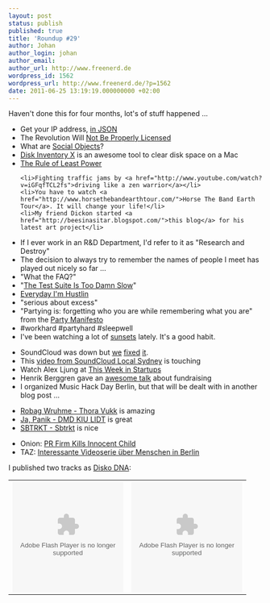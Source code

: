 ```yaml
---
layout: post
status: publish
published: true
title: 'Roundup #29'
author: Johan
author_login: johan
author_email:
author_url: http://www.freenerd.de
wordpress_id: 1562
wordpress_url: http://www.freenerd.de/?p=1562
date: 2011-06-25 13:19:19.000000000 +02:00
---
```

Haven't done this for four months, lot's of stuff happened ...

<ul>
	<li>Get your IP address, <a href="http://jsonip.com">in JSON</a></li>
	<li>The Revolution Will <a href="http://torrentfreak.com/the-revolution-will-not-be-properly-licensed-110304/">Not Be Properly Licensed</a></li>
	<li>What are <a href="http://kyle.mathews2000.com/blog/2009/02/21/what-are-social-objects">Social Objects</a>?</li>
	<li><a href="http://www.derlien.com/">Disk Inventory X</a> is an awesome tool to clear disk space on a Mac</li>
	<li><a href="http://www.w3.org/2001/tag/doc/leastPower">The Rule of Least Power</a></li>

	<li>Fighting traffic jams by <a href="http://www.youtube.com/watch?v=iGFqfTCL2fs">driving like a zen warrior</a></li>
	<li>You have to watch <a href="http://www.horsethebandearthtour.com/">Horse The Band Earth Tour</a>. It will change your life!</li>
	<li>My friend Dickon started <a href="http://beesinasitar.blogspot.com/">this blog</a> for his latest art project</li>
</ul>

<ul>
	<li>If I ever work in an R&D Department, I'd refer to it as "Research and Destroy"</li>
	<li>The decision to always try to remember the names of people I meet has played out nicely so far ...</li>
	<li>"What the FAQ?"</li>
	<li>"<a href="http://twitpic.com/4h7j8s">The Test Suite Is Too Damn Slow</a>"</li>
	<li><a href="http://calendar.ytmnd.com/">Everyday I'm Hustlin</a></li>
	<li>"serious about excess"</li>
	<li>"Partying is: forgetting who you are while remembering what you are" from the <a href="http://www.decentralizeddanceparty.com/the-party-manifesto/">Party Manifesto</a></li>
	<li>#workhard #partyhard #sleepwell</li>
	<li>I've been watching a lot of <a href="http://instagr.am/p/DgSvf/">sunsets</a> lately. It's a good habit.</li>
</ul>

<ul>
	<li>SoundCloud was down but <a href="http://soundcloud.tumblr.com/post/5216815023/soundcloud-went-down-for-a-bit-today-apologies">we</a> <a href="http://instagr.am/p/D5NP5/">fixed</a> <a href="http://twitpic.com/4tue02">it</a>.</li>
	<li>This <a href="http://vimeo.com/25435416">video from SoundCloud Local Sydney</a> is touching</li>
	<li>Watch Alex Ljung at <a href="http://thisweekin.com/thisweekin-startups/alex-ljung-of-soundcloud-on-this-week-in-startups-142/">This Week in Startups</a></li>
	<li>Henrik Berggren gave an <a href="http://vimeo.com/22651890">awesome talk</a> about fundraising</li>
	<li>I organized Music Hack Day Berlin, but that will be dealt with in another blog post ...</li>
</ul>


<ul>
	<li><a href="http://soundcloud.com/pamparecords/sets/pampacd002-robag-wruhme-thora-vukk/">Robag Wruhme - Thora Vukk</a> is amazing</li>
	<li><a href="http://soundcloud.com/ja-panik/sets/dmd-kiu-lidt/">Ja, Panik - DMD KIU LIDT</a> is great</li>
	<li><a href="http://hypem.com/#!/artist/SBTRKT">SBTRKT - Sbtrkt</a> is nice</li>
</ul>



<ul>
	<li>Onion: <a href="http://www.theonion.com/articles/pr-firm-kills-innocent-child,20226/">PR Firm Kills Innocent Child</a></li>
	<li>TAZ: <a href="http://www.taz.de/1/berlin/berlin-folgen/">Interessante Videoserie über Menschen in Berlin</a></li>
</ul>

I published two tracks as <a href="http://diskodna.de/">Disko DNA</a>:

<table>
<tr><td>
<object height="220" width="220"> <param name="movie" value="http://player.soundcloud.com/player.swf?url=http%3A%2F%2Fapi.soundcloud.com%2Ftracks%2F14497588&amp;auto_play=false&amp;player_type=artwork&amp;color=000000"></param> <param name="allowscriptaccess" value="always"></param> <embed allowscriptaccess="always" height="220" src="http://player.soundcloud.com/player.swf?url=http%3A%2F%2Fapi.soundcloud.com%2Ftracks%2F14497588&amp;auto_play=false&amp;player_type=artwork&amp;color=000000" type="application/x-shockwave-flash" width="220"></embed> </object>   
</td>

<td>
<object height="220" width="220"> <param name="movie" value="http://player.soundcloud.com/player.swf?url=http%3A%2F%2Fapi.soundcloud.com%2Ftracks%2F9221435&amp;auto_play=false&amp;player_type=artwork&amp;color=000000"></param> <param name="allowscriptaccess" value="always"></param> <embed allowscriptaccess="always" height="220" src="http://player.soundcloud.com/player.swf?url=http%3A%2F%2Fapi.soundcloud.com%2Ftracks%2F9221435&amp;auto_play=false&amp;player_type=artwork&amp;color=000000" type="application/x-shockwave-flash" width="220"></embed> </object> 
</td>
</tr></table>
